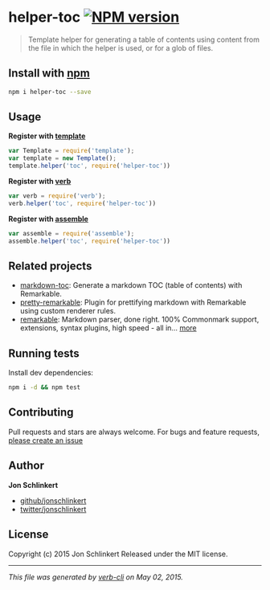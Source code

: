 # helper-toc [![NPM version](https://badge.fury.io/js/helper-toc.svg)](http://badge.fury.io/js/helper-toc)

> Template helper for generating a table of contents using content from the file in which the helper is used, or for a glob of files.

## Install with [npm](npmjs.org)

```bash
npm i helper-toc --save
```

## Usage

**Register with [template]**

```js
var Template = require('template');
var template = new Template();
template.helper('toc', require('helper-toc'))
```

**Register with [verb]**

```js
var verb = require('verb');
verb.helper('toc', require('helper-toc'))
```

**Register with [assemble]**

```js
var assemble = require('assemble');
assemble.helper('toc', require('helper-toc'))
```

## Related projects

* [markdown-toc](https://github.com/jonschlinkert/markdown-toc): Generate a markdown TOC (table of contents) with Remarkable.
* [pretty-remarkable](https://github.com/jonschlinkert/pretty-remarkable): Plugin for prettifying markdown with Remarkable using custom renderer rules.
* [remarkable](https://github.com/jonschlinkert/remarkable): Markdown parser, done right. 100% Commonmark support, extensions, syntax plugins, high speed - all in… [more](https://github.com/jonschlinkert/remarkable)

## Running tests

Install dev dependencies:

```bash
npm i -d && npm test
```

## Contributing

Pull requests and stars are always welcome. For bugs and feature requests, [please create an issue](https://github.com/jonschlinkert/helper-toc/issues)

## Author

**Jon Schlinkert**

+ [github/jonschlinkert](https://github.com/jonschlinkert)
+ [twitter/jonschlinkert](http://twitter.com/jonschlinkert)

## License

Copyright (c) 2015 Jon Schlinkert
Released under the MIT license.

***

_This file was generated by [verb-cli](https://github.com/assemble/verb-cli) on May 02, 2015._

[assemble]: http://assemble.io
[template]: https://github.com/jonschlinkert/template
[verb]: https://github.com/assemble/verb
